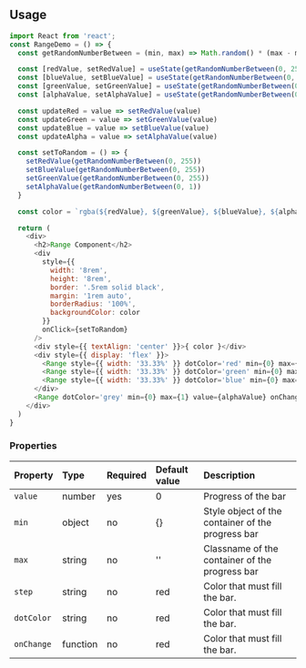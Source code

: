 ## Usage

```js
import React from 'react';
const RangeDemo = () => {
  const getRandomNumberBetween = (min, max) => Math.random() * (max - min) + min

  const [redValue, setRedValue] = useState(getRandomNumberBetween(0, 255))
  const [blueValue, setBlueValue] = useState(getRandomNumberBetween(0, 255))
  const [greenValue, setGreenValue] = useState(getRandomNumberBetween(0, 255))
  const [alphaValue, setAlphaValue] = useState(getRandomNumberBetween(0, 1))

  const updateRed = value => setRedValue(value)
  const updateGreen = value => setGreenValue(value)
  const updateBlue = value => setBlueValue(value)
  const updateAlpha = value => setAlphaValue(value)

  const setToRandom = () => {
    setRedValue(getRandomNumberBetween(0, 255))
    setBlueValue(getRandomNumberBetween(0, 255))
    setGreenValue(getRandomNumberBetween(0, 255))
    setAlphaValue(getRandomNumberBetween(0, 1))
  }

  const color = `rgba(${redValue}, ${greenValue}, ${blueValue}, ${alphaValue})`

  return (
    <div>
      <h2>Range Component</h2>
      <div
        style={{
          width: '8rem',
          height: '8rem',
          border: '.5rem solid black',
          margin: '1rem auto',
          borderRadius: '100%',
          backgroundColor: color
        }}
        onClick={setToRandom}
      />
      <div style={{ textAlign: 'center' }}>{ color }</div>
      <div style={{ display: 'flex' }}>
        <Range style={{ width: '33.33%' }} dotColor='red' min={0} max={255} value={redValue} onChange={updateRed} />
        <Range style={{ width: '33.33%' }} dotColor='green' min={0} max={255} value={greenValue} onChange={updateGreen} />
        <Range style={{ width: '33.33%' }} dotColor='blue' min={0} max={255} value={blueValue} onChange={updateBlue} />
      </div>
      <Range dotColor='grey' min={0} max={1} value={alphaValue} onChange={updateAlpha} />
    </div>
  )
}
```

### Properties

| Property   | Type     | Required | Default value | Description                                       |
| :--------- | :------- | :------- | :------------ | :------------------------------------------------ |
| `value`    | number   | yes      | 0             | Progress of the bar                               |
| `min`      | object   | no       | {}            | Style object of the container of the progress bar |
| `max`      | string   | no       | ''            | Classname of the container of the progress bar    |
| `step`     | string   | no       | red           | Color that must fill the bar.                     |
| `dotColor` | string   | no       | red           | Color that must fill the bar.                     |
| `onChange` | function | no       | red           | Color that must fill the bar.                     |